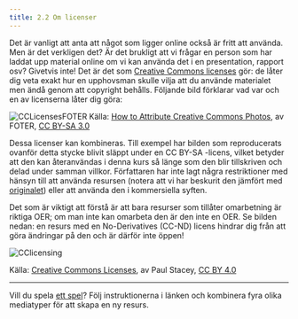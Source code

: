 ```yaml
---
title: 2.2 Om licenser
---
```


Det är vanligt att anta att något som ligger online också är fritt att använda. Men är det verkligen det? Är det brukligt att vi frågar en person som har laddat upp material online om vi kan använda det i en presentation, rapport osv? Givetvis inte! Det är det som   [Creative Commons licenses][1] gör: de låter dig veta exakt hur en upphovsman skulle vilja att du använde materialet men ändå genom att copyright behålls. Följande bild förklarar vad var och en av licenserna låter dig göra: 

![CCLicensesFOTER][2]
Källa: [How to Attribute Creative Commons Photos][3], av FOTER, [CC BY-SA 3.0][4]

Dessa licenser kan kombineras. Till exempel har bilden som reproducerats ovanför detta stycke blivit släppt under en CC BY-SA -licens, vilket betyder att den kan återanvändas i denna kurs så länge som den blir tillskriven och delad under samman villkor. Författaren har inte lagt några restriktioner med hänsyn till att använda resursen (notera att vi har beskurit den jämfört med [originalet][5]) eller att använda den i kommersiella syften.


Det som är viktigt att förstå är att bara resurser som tillåter omarbetning är riktiga OER; om man inte kan omarbeta den är den inte en OER. Se bilden nedan: en resurs med en No-Derivatives (CC-ND) licens hindrar dig från att göra ändringar på den och är därför inte öppen!

![CClicensing][6]

Källa: [Creative Commons Licenses][7], av Paul Stacey, [CC BY 4.0][8]


----------


Vill du spela [ett spel][9]? Följ instruktionerna i länken och kombinera fyra olika mediatyper för att skapa en ny resurs.


  [1]: https://creativecommons.org/licenses/
  [2]: http://s4.postimg.org/u7003fenx/Licenses.png
  [3]: http://foter.com/blog/how-to-attribute-creative-commons-photos/
  [4]: https://creativecommons.org/licenses/by-sa/3.0/
  [5]: http://foter.com/blog/how-to-attribute-creative-commons-photos/
  [6]: http://s21.postimg.org/qymuajt5z/CCLicensing.png
  [7]: http://www.slideshare.net/Paul_Stacey/bccampus-open-textbook-workshop
  [8]: https://creativecommons.org/licenses/by/4.0/
  [9]: http://indstudy1.org/univ/355460515034/Flash/Lesson2/PracticeVersion.html

